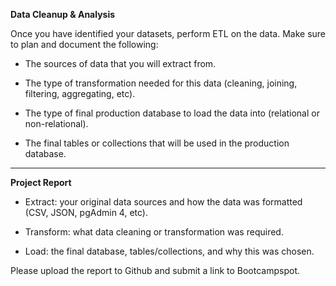 **Data Cleanup & Analysis**

Once you have identified your datasets, perform ETL on the data. Make sure to plan and document the following:


* The sources of data that you will extract from.


* The type of transformation needed for this data (cleaning, joining, filtering, aggregating, etc).


* The type of final production database to load the data into (relational or non-relational).


* The final tables or collections that will be used in the production database.

------------------------------


**Project Report**

* Extract: your original data sources and how the data was formatted (CSV, JSON, pgAdmin 4, etc).


* Transform: what data cleaning or transformation was required.


* Load: the final database, tables/collections, and why this was chosen.


Please upload the report to Github and submit a link to Bootcampspot.
